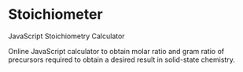 # Stoichiometer

JavaScript Stoichiometry Calculator

Online JavaScript calculator to obtain molar ratio and gram ratio of precursors required to obtain a desired result in solid-state chemistry.
